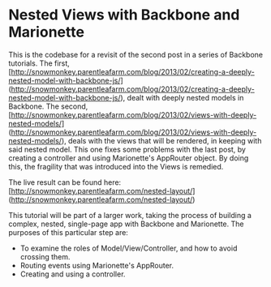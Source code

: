 Nested Views with Backbone and Marionette
===============================================

This is the codebase for a revisit of the second post in a series of Backbone tutorials. The first, [http://snowmonkey.parentleafarm.com/blog/2013/02/creating-a-deeply-nested-model-with-backbone-js/] (http://snowmonkey.parentleafarm.com/blog/2013/02/creating-a-deeply-nested-model-with-backbone-js/), dealt with deeply nested models in Backbone. The second, [http://snowmonkey.parentleafarm.com/blog/2013/02/views-with-deeply-nested-models/] (http://snowmonkey.parentleafarm.com/blog/2013/02/views-with-deeply-nested-models/), deals with the views that will be rendered, in keeping with said nested model. This one fixes some problems with the last post, by creating a controller and using Marionette's AppRouter object. By doing this, the fragility that was introduced into the Views is remedied.

The live result can be found here: [http://snowmonkey.parentleafarm.com/nested-layout/] (http://snowmonkey.parentleafarm.com/nested-layout/)

This tutorial will be part of a larger work, taking the process of building a complex, nested, single-page app with Backbone and Marionette. The purposes of this particular step are:

* To examine the roles of Model/View/Controller, and how to avoid crossing them.
* Routing events using Marionette's AppRouter.
* Creating and using a controller.